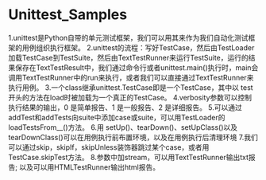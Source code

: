 # Unittest_Samples

1.unittest是Python自带的单元测试框架，我们可以用其来作为我们自动化测试框架的用例组织执行框架。
2.unittest的流程：写好TestCase，然后由TestLoader加载TestCase到TestSuite，然后由TextTestRunner来运行TestSuite，运行的结果保存在TextTestResult中，我们通过命令行或者unittest.main()执行时，main会调用TextTestRunner中的run来执行，或者我们可以直接通过TextTestRunner来执行用例。
3.一个class继承unittest.TestCase即是一个TestCase，其中以 test 开头的方法在load时被加载为一个真正的TestCase。
4.verbosity参数可以控制执行结果的输出，0 是简单报告、1 是一般报告、2 是详细报告。
5.可以通过addTest和addTests向suite中添加case或suite，可以用TestLoader的loadTestsFrom__()方法。
6.用 setUp()、tearDown()、setUpClass()以及 tearDownClass()可以在用例执行前布置环境，以及在用例执行后清理环境
7.我们可以通过skip，skipIf，skipUnless装饰器跳过某个case，或者用TestCase.skipTest方法。
8.参数中加stream，可以用TextTestRunner输出txt报告; 以及可以用HTMLTestRunner输出html报告。

